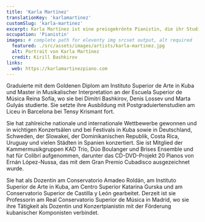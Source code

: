 ```yaml
---
title: 'Karla Martínez'
translationKey: 'karlamartinez'
customSlug: 'karla-martinez'
excerpt: Karla Martínez ist eine preisgekrönte Pianistin, die ihr Studium in Kuba absolvierte und einen Master-Abschluss an der Escuela Reina Sofía erwarb. Sie unterrichtet derzeit am Real Conservatorio de Madrid.
occupation: 'Pianistin'
images: # complete path for eleventy img srcset output, alt required
  featured: ./src/assets/images/artists/karla-martinez.jpg
  alt: Portrait von Karla Martínez
  credit: Kirill Bashkirov
links:
  web: https://karlamartinezpiano.com
---
```


Graduierte mit dem Goldenen Diplom am Instituto Superior de Arte in Kuba und Master in Musikalischer Interpretation an der Escuela Superior de Música Reina Sofía, wo sie bei Dimitri Bashkirov, Denis Lossev und Marta Gulyás studierte. Sie setzte ihre Ausbildung mit Postgraduiertenstudien am Liceu in Barcelona bei Tensy Krismant fort.

Sie hat zahlreiche nationale und internationale Wettbewerbe gewonnen und in wichtigen Konzertsälen und bei Festivals in Kuba sowie in Deutschland, Schweden, der Slowakei, der Dominikanischen Republik, Costa Rica, Uruguay und vielen Städten in Spanien konzertiert. Sie ist Mitglied der Kammermusikgruppen KAD Trío, Dúo Boulanger und Brises Ensemble und hat für Colibrí aufgenommen, darunter das CD-DVD-Projekt 20 Pianos von Ernán López-Nussa, das mit dem Gran Premio Cubadisco ausgezeichnet wurde.

Sie hat als Dozentin am Conservatorio Amadeo Roldán, am Instituto Superior de Arte in Kuba, am Centro Superior Katarina Gurska und am Conservatorio Superior de Castilla y León gearbeitet. Derzeit ist sie Professorin am Real Conservatorio Superior de Música in Madrid, wo sie ihre Tätigkeit als Dozentin und Konzertpianistin mit der Förderung kubanischer Komponisten verbindet.
